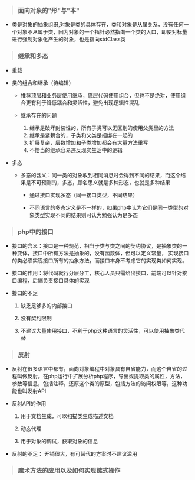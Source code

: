 > ### 面向对象的"形"与"本"

  - 类是对象的抽象组织,对象是类的具体存在，类和对象是从属关系，没有任何一个对象不从属于类，因为对象的一个指针必然指向一个类的入口，即使对标量进行强制对象化产生的对象，也是指向stdClass类
> ### 继承和多态
  - 重载
  
  - 类的组合和继承（待编辑）
  
    - 推荐顶层和业务层使用继承，底层代码使用组合，但也不是绝对，使用组合更有利于降低耦合和灵活性，避免出现逻辑性混乱
    
    - 继承存在的问题
        
      1. 继承是破坏封装性的，所有子类可以无区别的使用父类里的方法
      2. 继承是紧耦合的，子类和父类是捆绑在一起的
      3. 扩展复杂，层数增加和子类增加都会有大量方法重写
      4. 不恰当的继承容易违反现实生活中的逻辑
      
  - 多态
  
    - 多态的含义：同一类的对象收到相同消息时会得到不同的结果，而这个结果是不可预测的，多态，顾名思义就是多种形态，也就是多种结果
    
      - 通过接口实现多态（同一接口类型，不同结果）
      
      - 不同语言的多态定义是不一样的，如果php中认为它们是同一类型的对象类型实现不同的结果则可认为勉强认为是多态
      
> ### php中的接口
  - 接口的含义：接口是一种规范，相当于类与类之间的契约协议，是抽象类的一种变体，接口中所有方法是抽象的，没有函数体，但可以定义常量， 实现接口的类必须实现接口所有的抽象方法，而接口本身不考虑它的实现类如何实现。     
    
  - 接口的作用：将代码就行分层分工，核心人员只需给出接口，前端可以针对接口编程，后端负责接口具体的实现
  
  - 接口的不足
  
    1. 缺乏足够多的内部接口
    
    2. 没有契约限制
    
    3. 不建议大量使用接口，不利于php这种语言的灵活性，可以使用抽象类代替
    
> ### 反射 
  - 反射在很多语言中都有，面向对象编程中对象具有自省能力，而这个自省的过程叫做反射。在php运行中扩展分析php程序，导出或提取类的属性，方法，参数等信息，包括注释，还原这个类的原型，包括方法的访问权限等，这种功能也叫发射API
  - 反射API的作用
  
    1. 用于文档生成，可以扫描类生成描述文档
    
    2. 动态代理
    
    3. 用于对象的调试，获取对象的信息
    
  - 反射的不足： 开销很大，有可替代的方案时不建议滥用
  
    
> ### 魔术方法的应用以及如何实现链式操作